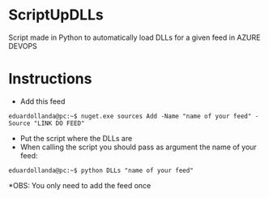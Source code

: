 ﻿# ScriptUpDLLs
Script made in Python to automatically load DLLs for a given feed in AZURE DEVOPS

# Instructions
* Add this feed

```console
eduardollanda@pc:~$ nuget.exe sources Add -Name "name of your feed" -Source "LINK DO FEED"
```

* Put the script where the DLLs are
* When calling the script you should pass as argument the name of your feed:

```console
eduardollanda@pc:~$ python DLLs "name of your feed"
```
*OBS: You only need to add the feed once